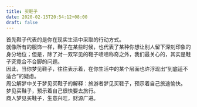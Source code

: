 ```yaml
---
title: 买鞋子
date: 2020-02-15T20:54:12+08:00
draft: false
---
```


首先鞋子代表的是你在现实生活中采取的行动方式。<br>
就像所有的服饰一样，鞋子在某些时候，也代表了某种你想让别人留下深刻印象的身分地位；但是，除了对一双罕见的鞋子啧啧称奇之外，我们最关心的，其实是鞋子究竟合不合脚的问题。<br>
因此，当你梦见鞋子，往往表示着，在你生活中的某个层面也许浮现出“到底适不适合”的疑虑。<br>
周公解梦中关于梦见买鞋子的解释：旅游者梦见买鞋子，预示着自己旅途愉快。<br>
梦见买鞋子，预示着自己很快要去旅行。<br>
商人梦见买鞋子，生意兴旺，财源广进。<br>
